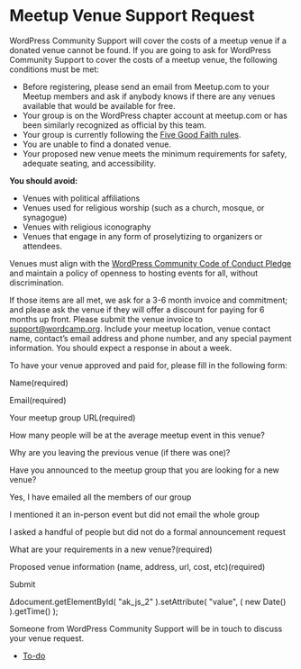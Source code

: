 # Meetup Venue Support Request

WordPress Community Support will cover the costs of a meetup venue if a donated venue cannot be found. If you are going to ask for WordPress Community Support to cover the costs of a meetup venue, the following conditions must be met:

*   Before registering, please send an email from Meetup.com to your Meetup members and ask if anybody knows if there are any venues available that would be available for free.
*   Your group is on the WordPress chapter account at meetup.com or has been similarly recognized as official by this team.
*   Your group is currently following the [Five Good Faith rules](https://make.wordpress.org/community/handbook/meetup-organizer/meetup-program-basics/#the-five-good-faith-rules).
*   You are unable to find a donated venue.
*   Your proposed new venue meets the minimum requirements for safety, adequate seating, and accessibility.

**You should avoid:**

*   Venues with political affiliations
*   Venues used for religious worship (such as a church, mosque, or synagogue)
*   Venues with religious iconography
*   Venues that engage in any form of proselytizing to organizers or attendees.

Venues must align with the [WordPress Community Code of Conduct Pledge](https://make.wordpress.org/handbook/community-code-of-conduct/#our-pledge) and maintain a policy of openness to hosting events for all, without discrimination.

If those items are all met, we ask for a 3-6 month invoice and commitment; and please ask the venue if they will offer a discount for paying for 6 months up front. Please submit the venue invoice to support@wordcamp.org. Include your meetup location, venue contact name, contact’s email address and phone number, and any special payment information. You should expect a response in about a week.

To have your venue approved and paid for, please fill in the following form:

Name(required) 

Email(required) 

Your meetup group URL(required) 

How many people will be at the average meetup event in this venue? 

Why are you leaving the previous venue (if there was one)?

Have you announced to the meetup group that you are looking for a new venue?

 Yes, I have emailed all the members of our group

 I mentioned it an in-person event but did not email the whole group

 I asked a handful of people but did not do a formal announcement request

What are your requirements in a new venue?(required)

Proposed venue information (name, address, url, cost, etc)(required)

Submit   

Δdocument.getElementById( "ak\_js\_2" ).setAttribute( "value", ( new Date() ).getTime() );

Someone from WordPress Community Support will be in touch to discuss your venue request.

*   [To-do](# "To-do")